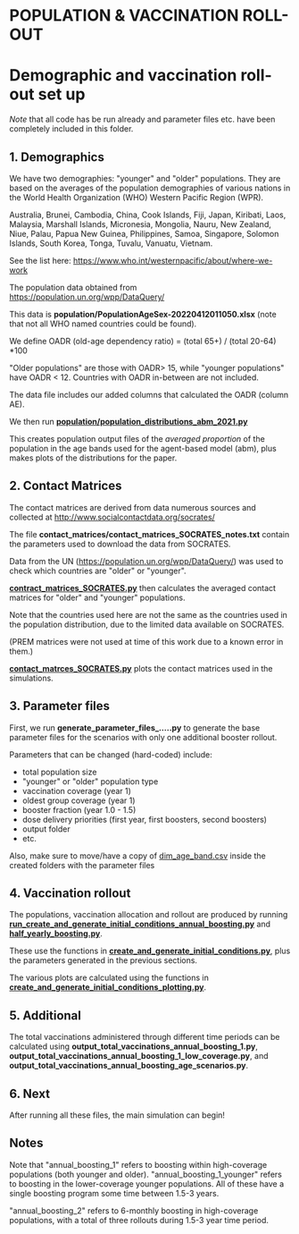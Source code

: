 # POPULATION & VACCINATION ROLL-OUT

# Demographic and vaccination roll-out set up

*Note* that all code has be run already and parameter files etc. have been completely included in this folder.

## 1. Demographics

We have two demographies: "younger" and "older" populations. They are based on the averages of the population demographies of various nations in the World Health Organization (WHO) Western Pacific Region (WPR).

Australia, Brunei, Cambodia, China, Cook Islands, Fiji, Japan, Kiribati, Laos, Malaysia, Marshall Islands, Micronesia, Mongolia, Nauru, New Zealand, Niue, Palau, Papua New Guinea, Philippines, Samoa, Singapore, Solomon Islands, South Korea, Tonga, Tuvalu, Vanuatu, Vietnam. 

See the list here: https://www.who.int/westernpacific/about/where-we-work

The population data obtained from https://population.un.org/wpp/DataQuery/ 

This data is **population/PopulationAgeSex-20220412011050.xlsx** (note that not all WHO named countries could be found).

We define OADR (old-age dependency ratio) = (total 65+) / (total 20-64) *100

"Older populations" are those with OADR> 15, while "younger populations" have OADR < 12. Countries with OADR in-between are not included.

The data file includes our added columns that calculated the OADR (column AE).

We then run [**population/population_distributions_abm_2021.py**](https://github.com/spectrum-spark/covid_singlestrain_scenarios/blob/singlestrain-paper/presim_code/population/population_distributions_abm_2021.py)

This creates population output files of the *averaged proportion* of the population in the age bands used for the agent-based model (abm), plus makes plots of the distributions for the paper.

## 2. Contact Matrices

The contact matrices are derived from data numerous sources and collected at http://www.socialcontactdata.org/socrates/ 

The file **contact_matrices/contact_matrices_SOCRATES_notes.txt** contain the parameters used to download the data from SOCRATES. 

Data from the UN (https://population.un.org/wpp/DataQuery/) was used to check which countries are "older" or "younger".

[**contract_matrices_SOCRATES.py**](https://github.com/spectrum-spark/covid_singlestrain_scenarios/blob/singlestrain-paper/presim_code/contact_matrices_SOCRATES.py) then calculates the averaged contact matrices for "older" and "younger" populations.

Note that the countries used here are not the same as the countries used in the population distribution, due to the limited data available on SOCRATES.

(PREM matrices were not used at time of this work due to a known error in them.)

[**contact_matrces_SOCRATES.py**](https://github.com/spectrum-spark/covid_singlestrain_scenarios/blob/singlestrain-paper/presim_code/contact_matrices_plot.py) plots the contact matrices used in the simulations.

## 3. Parameter files

First, we run **generate_parameter_files_.....py** to generate the base parameter files for the scenarios with only one additional booster rollout.

Parameters that can be changed (hard-coded) include:
- total population size
- "younger" or "older" population type
- vaccination coverage (year 1)
- oldest group coverage (year 1)
- booster fraction (year 1.0 - 1.5)
- dose delivery priorities (first year, first boosters, second boosters)
- output folder
- etc.

Also, make sure to move/have a copy of [dim_age_band.csv](https://github.com/spectrum-spark/covid_singlestrain_scenarios/blob/singlestrain-paper/presim_code/dim_age_band.csv) inside the created folders with the parameter files

## 4. Vaccination rollout

The populations, vaccination allocation and rollout are produced by running [**run_create_and_generate_initial_conditions_annual_boosting.py**](https://github.com/spectrum-spark/covid_singlestrain_scenarios/blob/singlestrain-paper/presim_code/run_create_and_generate_initial_conditions_annual_boosting.py) and [**half_yearly_boosting.py**](/half_yearly_boosting.py). 

These use the functions in [**create_and_generate_initial_conditions.py**](https://github.com/spectrum-spark/covid_singlestrain_scenarios/blob/singlestrain-paper/presim_code/create_and_generate_initial_conditions.py), plus the parameters generated in the previous sections.

The various plots are calculated using the functions in [**create_and_generate_initial_conditions_plotting.py**](https://github.com/spectrum-spark/covid_singlestrain_scenarios/blob/singlestrain-paper/presim_code/create_and_generate_initial_conditions_plotting.py).


## 5. Additional

The total vaccinations administered through different time periods can be calculated using **output_total_vaccinations_annual_boosting_1.py**, **output_total_vaccinations_annual_boosting_1_low_coverage.py**, and **output_total_vaccinations_annual_boosting_age_scenarios.py**.

## 6. Next

After running all these files, the main simulation can begin!

## Notes

Note that "annual_boosting_1" refers to boosting within high-coverage populations (both younger and older). "annual_boosting_1_younger" refers to boosting in the lower-coverage younger populations. All of these have a single boosting program some time between 1.5-3 years.

"annual_boosting_2" refers to 6-monthly boosting in high-coverage populations, with a total of three rollouts during 1.5-3 year time period.

